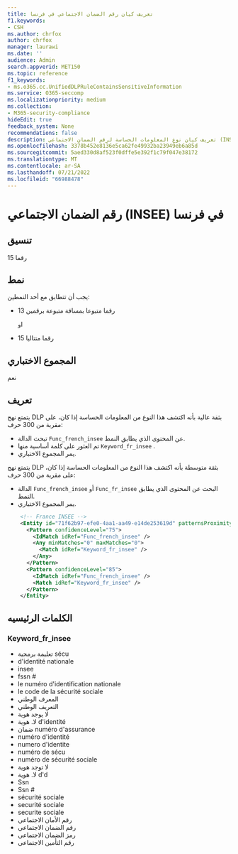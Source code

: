 ```yaml
---
title: تعريف كيان رقم الضمان الاجتماعي في فرنسا
f1.keywords:
- CSH
ms.author: chrfox
author: chrfox
manager: laurawi
ms.date: ''
audience: Admin
search.appverid: MET150
ms.topic: reference
f1_keywords:
- ms.o365.cc.UnifiedDLPRuleContainsSensitiveInformation
ms.service: O365-seccomp
ms.localizationpriority: medium
ms.collection:
- M365-security-compliance
hideEdit: true
feedback_system: None
recommendations: false
description: تعريف كيان نوع المعلومات الحساسة لرقم الضمان الاجتماعي (INSEE) في فرنسا.
ms.openlocfilehash: 3378b452e8136e5ca62fe49932ba23949eb6a85d
ms.sourcegitcommit: 5aed330d8af523f0dffe5e392f1c79f047e38172
ms.translationtype: MT
ms.contentlocale: ar-SA
ms.lasthandoff: 07/21/2022
ms.locfileid: "66988478"
---
```

# <a name="france-social-security-number-insee"></a>رقم الضمان الاجتماعي (INSEE) في فرنسا

## <a name="format"></a>تنسيق

15 رقما

## <a name="pattern"></a>نمط

يجب أن تتطابق مع أحد النمطين:

- 13 رقما متبوعا بمسافة متبوعة برقمين

  او

- 15 رقما متتاليا

## <a name="checksum"></a>المجموع الاختباري

نعم

## <a name="definition"></a>تعريف

يتمتع نهج DLP بثقة عالية بأنه اكتشف هذا النوع من المعلومات الحساسة إذا كان، على مقربة من 300 حرف:

- تبحث الدالة `Func_french_insee` عن المحتوى الذي يطابق النمط.
- تم العثور على كلمة أساسية منها `Keyword_fr_insee` .
- يمر المجموع الاختباري.

يتمتع نهج DLP بثقة متوسطة بأنه اكتشف هذا النوع من المعلومات الحساسة إذا كان، على مقربة من 300 حرف:

- الدالة `Func_french_insee` أو `Func_fr_insee` البحث عن المحتوى الذي يطابق النمط.
- يمر المجموع الاختباري.

```xml
    <!-- France INSEE -->
    <Entity id="71f62b97-efe0-4aa1-aa49-e14de253619d" patternsProximity="300" recommendedConfidence="75">
      <Pattern confidenceLevel="75">
        <IdMatch idRef="Func_french_insee" />
        <Any minMatches="0" maxMatches="0">
          <Match idRef="Keyword_fr_insee" />
        </Any>
      </Pattern>
      <Pattern confidenceLevel="85">
        <IdMatch idRef="Func_french_insee" />
        <Match idRef="Keyword_fr_insee" />
      </Pattern>
    </Entity>
```

## <a name="keywords"></a>الكلمات الرئيسيه

### <a name="keyword_fr_insee"></a>Keyword_fr_insee

- تعليمة برمجية sécu
- d'identité nationale
- insee
- fssn #
- le numéro d'identification nationale
- le code de la sécurité sociale
- المعرف الوطني
- التعريف الوطني
- لا يوجد هوية
- لا. هوية d'identité
- ضمان numéro d'assurance
- numéro d'identité
- numero d'identite
- numéro de sécu
- numéro de sécurité sociale
- لا توجد هوية
- لا. هوية d'd
- Ssn
- Ssn #
- sécurité sociale
- securité sociale
- securite sociale
- رقم الأمان الاجتماعي
- رقم الضمان الاجتماعي
- رمز الضمان الاجتماعي
- رقم التأمين الاجتماعي